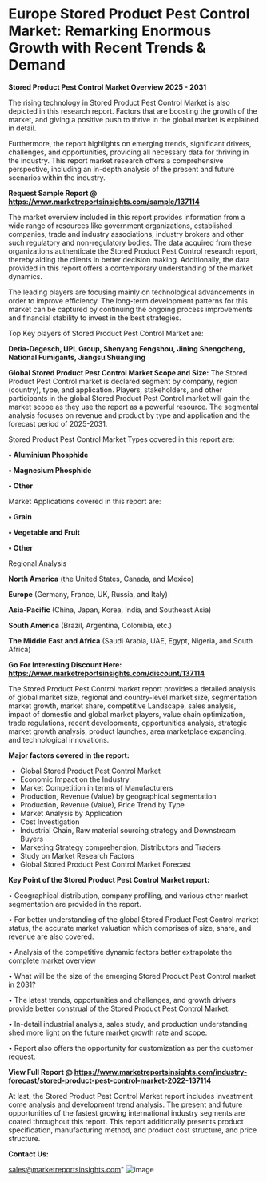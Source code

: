 # Europe Stored Product Pest Control Market: Remarking Enormous Growth with Recent Trends & Demand

<Strong> Stored Product Pest Control Market Overview 2025 - 2031</strong>

The rising technology in Stored Product Pest Control Market is also depicted in this research report. Factors that are boosting the growth of the market, and giving a positive push to thrive in the global market is explained in detail.

Furthermore, the report highlights on emerging trends, significant drivers, challenges, and opportunities, providing all necessary data for thriving in the industry. This report market research offers a comprehensive perspective, including an in-depth analysis of the present and future scenarios within the industry.

<strong>Request Sample Report @ <a href=https://www.marketreportsinsights.com/sample/137114>https://www.marketreportsinsights.com/sample/137114</a></strong>

The market overview included in this report provides information from a wide range of resources like government organizations, established companies, trade and industry associations, industry brokers and other such regulatory and non-regulatory bodies. The data acquired from these organizations authenticate the Stored Product Pest Control research report, thereby aiding the clients in better decision making. Additionally, the data provided in this report offers a contemporary understanding of the market dynamics.

The leading players are focusing mainly on technological advancements in order to improve efficiency. The long-term development patterns for this market can be captured by continuing the ongoing process improvements and financial stability to invest in the best strategies.

Top Key players of Stored Product Pest Control Market are:

<strong>Detia-Degesch, UPL Group, Shenyang Fengshou, Jining Shengcheng, National Fumigants, Jiangsu Shuangling</strong>

<strong><b>Global Stored Product Pest Control Market Scope and Size:</b></strong>
The Stored Product Pest Control market is declared segment by company, region (country), type, and application. Players, stakeholders, and other participants in the global Stored Product Pest Control market will gain the market scope as they use the report as a powerful resource. The segmental analysis focuses on revenue and product by type and application and the forecast period of 2025-2031.

Stored Product Pest Control Market Types covered in this report are:

<strong>• Aluminium Phosphide

• Magnesium Phosphide

• Other</strong>

Market Applications covered in this report are:

<strong>• Grain

• Vegetable and Fruit

• Other</strong> 

Regional Analysis

<strong>North America</strong> (the United States, Canada, and Mexico)

<strong>Europe</strong> (Germany, France, UK, Russia, and Italy)

<strong>Asia-Pacific</strong> (China, Japan, Korea, India, and Southeast Asia)

<strong>South America</strong> (Brazil, Argentina, Colombia, etc.)

<strong>The Middle East and Africa</strong> (Saudi Arabia, UAE, Egypt, Nigeria, and South Africa)

<strong>Go For Interesting Discount Here: <a href=https://www.marketreportsinsights.com/discount/137114>https://www.marketreportsinsights.com/discount/137114</a></strong>

The Stored Product Pest Control market report provides a detailed analysis of global market size, regional and country-level market size, segmentation market growth, market share, competitive Landscape, sales analysis, impact of domestic and global market players, value chain optimization, trade regulations, recent developments, opportunities analysis, strategic market growth analysis, product launches, area marketplace expanding, and technological innovations.

<strong><b>Major factors covered in the report:</b></strong>
<ul>
  <li>Global Stored Product Pest Control Market </li>
  <li>Economic Impact on the Industry</li>
  <li>Market Competition in terms of Manufacturers</li>
  <li>Production, Revenue (Value) by geographical segmentation</li>
  <li>Production, Revenue (Value), Price Trend by Type</li>
  <li>Market Analysis by Application</li>
  <li>Cost Investigation</li>
  <li>Industrial Chain, Raw material sourcing strategy and Downstream Buyers</li>
  <li>Marketing Strategy comprehension, Distributors and Traders</li>
  <li>Study on Market Research Factors</li>
  <li>Global Stored Product Pest Control Market Forecast</li>
</ul>

<strong><b>Key Point of the Stored Product Pest Control Market report:</b></strong>

• Geographical distribution, company profiling, and various other market segmentation are provided in the report.

• For better understanding of the global Stored Product Pest Control market status, the accurate market valuation which comprises of size, share, and revenue are also covered.

• Analysis of the competitive dynamic factors better extrapolate the complete market overview

• What will be the size of the emerging Stored Product Pest Control market in 2031?

• The latest trends, opportunities and challenges, and growth drivers provide better construal of the Stored Product Pest Control Market.

• In-detail industrial analysis, sales study, and production understanding shed more light on the future market growth rate and scope.

• Report also offers the opportunity for customization as per the customer request.

<strong><b>View Full Report @ <a href=https://www.marketreportsinsights.com/industry-forecast/stored-product-pest-control-market-2022-137114>https://www.marketreportsinsights.com/industry-forecast/stored-product-pest-control-market-2022-137114</a></b></strong>


At last, the Stored Product Pest Control Market report includes investment come analysis and development trend analysis. The present and future opportunities of the fastest growing international industry segments are coated throughout this report. This report additionally presents product specification, manufacturing method, and product cost structure, and price structure.

<strong>Contact Us:</strong>

sales@marketreportsinsights.com"
![image](https://github.com/user-attachments/assets/a7f54a00-c70a-405a-953e-6e8299c0002f)
